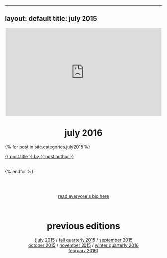 ---
 layout: default
 title: july 2015
 ---
<div align = "center">
    <iframe src="https://player.vimeo.com/video/132136575" width="500" height="281" frameborder="0" webkitallowfullscreen mozallowfullscreen allowfullscreen></iframe>
    <p><h1>july 2016</h1></p>
</div>
<div align="left">
    {% for post in site.categories.july2015 %}
    <div class="items-wrapper">
        <div class="item">
            <p><a href="../{{ post.url }}">{{ post.title }} by {{ post.author }}</a>
            <br />
            <br />
        </div>
    </div>
        
{% endfor %}
</div>

<br><br>
<p align="center"><a href="../july2015/people.html">read everyone's bio here</a></p>
<br>

<div align="center">
    <p><h1>previous editions</h1></p>
    {<a href="../july2015/">july 2015</a> / <a href="../fall2015/">fall quarterly 2015</a> / <a href="../september2015/">september 2015</a> <br> <a href="../october2015/">october 2015</a> / <a href="../november2015/">november 2015</a> / <a href="../winter2016/">winter quarterly 2016</a> <br> <a href="../february2016 /">february 2016</a>}
</div>

<br><br>